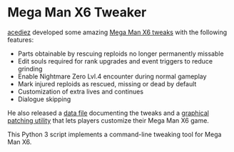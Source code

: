 # Mega Man X6 Tweaker

[acediez] developed some amazing [Mega Man X6 tweaks] with the following features:

- Parts obtainable by rescuing reploids no longer permanently missable
- Edit souls required for rank upgrades and event triggers to reduce grinding
- Enable Nightmare Zero Lvl.4 encounter during normal gameplay
- Mark injured reploids as rescued, missing or dead by default
- Customization of extra lives and continues
- Dialogue skipping

He also released a [data file] documenting the tweaks and a [graphical patching utility] that lets players customize their Mega Man X6 game.

This Python 3 script implements a command-line tweaking tool for Mega Man X6.

[acediez]: http://www.romhacking.net/forum/index.php?action=profile;u=67963
[Mega Man X6 tweaks]: http://www.romhacking.net/forum/index.php?topic=26507
[data file]: http://www.romhacking.net/documents/780/
[graphical patching utility]: http://www.romhacking.net/utilities/1414/
